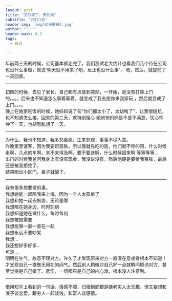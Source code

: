 ```yaml
---
layout: post
title: "又吵架了，真的烦"
subtitle: '2月11号'
header-img: 'img/动漫壁纸1.jpg'
author: "一一"
header-mask: 0.3
tags:
  - 日记

---
```

年前两三天的时候，公司基本都走完了，我们测试老大估计也看我们几个待在公司也没什么事做，就说'明天就不用来了吧，反正也没什么事'，
嗯，然后，就提前了一天回家。

---
初四的时候，去见了家长。自己都有点感到突然，一开始，是没有打算上门的。。。。后来也不知道怎么聊着聊着，就变成了我去接你来我家玩
，然后就变成了上门。。。。<br>
晚上在她家吃饭的时候，她妈妈说了句"你们都太小了，太幼稚了"，让我很尴尬，也不知道怎么接。回来的第二天，就特别担心
她爸爸妈妈是不是不满意，忧心忡忡了一天，也胡思乱想了一天。

---
为什么，我也不知道。我多愁善感，生来悲观，事事不尽人意。<br>
昨晚家里请客，因为我要赶高铁，所以我就先吃的饭，他们就不停的问，什么时候走啊，几点的车啊，来不来得及啊，要不要送啊，什么时候回来啊
等等等等....<br>
出门的时候我爸问我身上有没有现金，我没说没有，然后他硬是要给我赛钱，最后还是被我拒绝了。<br>
结果刚出小区门，鼻子就酸了。

---
我有很多想要做的事。<br>
我想她能一起陪我来上海，因为一个人太孤单了<br>
我想和她一起去旅游，无论是哪<br>
我想陪在她身边，时时刻刻<br>
我想知道她在做什么，每时每刻<br>
我想被她需要<br>
我想能够一直一直在一起<br>
我想永远不要吵架<br>
我想...<br>
我还想好多好多...<br>
可是....<br>
明明在生气，故意不理对方。许久了才发现原来对方一直没在意或者根本不知道！才发现自己一直做无用功的闷气。然后别人稍微对自己好一点就瞬间原谅对方，甚至觉得是自己错了。悲伤，一切都只是自己的内心戏，根本没人注意到。

---
借用知乎上看到的一句话，情感不顺，归根到底都是嫌老实人太无趣，但又妄想和浪子谈恋爱。跟穷人一起谈钱，和富人谈感情。
